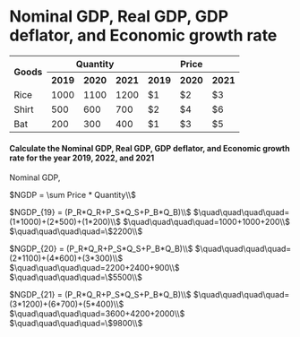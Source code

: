 # Nominal GDP, Real GDP, GDP deflator, and Economic growth rate


<table>
    <tr>
        <th rowspan=2>Goods</th>
        <th style="text-align:center;" colspan=3>Quantity</th>
        <th style="text-align:center;" colspan=3>Price</th>
    </tr>
    <tr>
        <th>2019</th><th>2020</th><th>2021</th><th>2019</th><th>2020</th><th>2021</th>
    </tr>
    <tr>
        <td>Rice</td>
        <td>1000</td><td>1100</td><td>1200</td>
        <td>$1</td><td>$2</td><td>$3</td>
    </tr>
    <tr>
        <td>Shirt</td>
        <td>500</td><td>600</td><td>700</td>
        <td>$2</td><td>$4</td><td>$6</td>
    </tr>
    <tr>
        <td>Bat</td>
        <td>200</td><td>300</td><td>400</td>
        <td>$1</td><td>$3</td><td>$5</td>
    </tr>
</table>


#### Calculate the Nominal GDP, Real GDP, GDP deflator, and Economic growth rate for the year 2019, 2022, and 2021

Nominal GDP,

$NGDP = \sum Price * Quantity\\$

$NGDP_{19} = (P_R*Q_R+P_S*Q_S+P_B*Q_B)\\$
$\quad\quad\quad\quad=(1*1000)+(2*500)+(1*200)\\$
$\quad\quad\quad\quad=1000+1000+200\\$
$\quad\quad\quad\quad=\$2200\\$

$NGDP_{20} = (P_R*Q_R+P_S*Q_S+P_B*Q_B)\\$
$\quad\quad\quad\quad=(2*1100)+(4*600)+(3*300)\\$
$\quad\quad\quad\quad=2200+2400+900\\$
$\quad\quad\quad\quad=\$5500\\$

$NGDP_{21} = (P_R*Q_R+P_S*Q_S+P_B*Q_B)\\$
$\quad\quad\quad\quad=(3*1200)+(6*700)+(5*400)\\$
$\quad\quad\quad\quad=3600+4200+2000\\$
$\quad\quad\quad\quad=\$9800\\$

